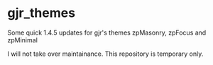 gjr_themes
==========

Some quick 1.4.5 updates for gjr's themes zpMasonry, zpFocus and zpMinimal

I will not take over maintainance. This repository is temporary only.
